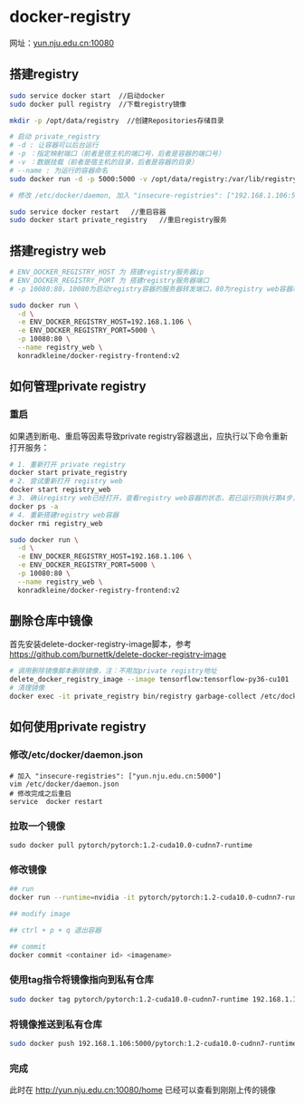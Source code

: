 # docker-registry

网址：[yun.nju.edu.cn:10080](http://yun.nju.edu.cn:10080/home)

## 搭建registry

```bash
sudo service docker start  //启动docker
sudo docker pull registry  //下载registry镜像

mkdir -p /opt/data/registry  //创建Repositories存储目录

# 启动 private_registry
# -d : 让容器可以后台运行
# -p ：指定映射端口（前者是宿主机的端口号，后者是容器的端口号）
# -v ：数据挂载（前者是宿主机的目录，后者是容器的目录）
# --name : 为运行的容器命名
sudo docker run -d -p 5000:5000 -v /opt/data/registry:/var/lib/registry --name private_registry registry 

# 修改 /etc/docker/daemon, 加入 "insecure-registries": ["192.168.1.106:5000"]

sudo service docker restart   //重启容器
sudo docker start private_registry   //重启registry服务
```

## 搭建registry web

```bash
# ENV_DOCKER_REGISTRY_HOST 为 搭建registry服务器ip
# ENV_DOCKER_REGISTRY_PORT 为 搭建registry服务器端口
# -p 10080:80，10080为启动registry容器的服务器转发端口，80为registry web容器端口

sudo docker run \
  -d \
  -e ENV_DOCKER_REGISTRY_HOST=192.168.1.106 \
  -e ENV_DOCKER_REGISTRY_PORT=5000 \
  -p 10080:80 \
  --name registry_web \
  konradkleine/docker-registry-frontend:v2
```

## 如何管理private registry

### 重启

如果遇到断电、重启等因素导致private registry容器退出，应执行以下命令重新打开服务：

```bash
# 1. 重新打开 private registry
docker start private_registry
# 2. 尝试重新打开 registry web
docker start registry_web
# 3. 确认registry web已经打开，查看registry web容器的状态，若已运行则执行第4步，否则跳过
docker ps -a 
# 4. 重新搭建registry web容器
docker rmi registry_web

sudo docker run \
  -d \
  -e ENV_DOCKER_REGISTRY_HOST=192.168.1.106 \
  -e ENV_DOCKER_REGISTRY_PORT=5000 \
  -p 10080:80 \
  --name registry_web \
  konradkleine/docker-registry-frontend:v2
```

## 删除仓库中镜像

首先安装delete-docker-registry-image脚本，参考  https://github.com/burnettk/delete-docker-registry-image 

```bash
# 调用删除镜像脚本删除镜像，注：不用加private registry地址
delete_docker_registry_image --image tensorflow:tensorflow-py36-cu101
# 清理镜像
docker exec -it private_registry bin/registry garbage-collect /etc/docker/registry/config.yml
```

## 如何使用private registry

### 修改/etc/docker/daemon.json

```
# 加入 "insecure-registries": ["yun.nju.edu.cn:5000"]
vim /etc/docker/daemon.json
# 修改完成之后重启
service  docker restart
```

### 拉取一个镜像

```
sudo docker pull pytorch/pytorch:1.2-cuda10.0-cudnn7-runtime
```

### 修改镜像

```bash
## run
docker run --runtime=nvidia -it pytorch/pytorch:1.2-cuda10.0-cudnn7-runtime bash

## modify image

## ctrl + p + q 退出容器

## commit
docker commit <container id> <imagename>
```



### 使用tag指令将镜像指向到私有仓库

```bash
sudo docker tag pytorch/pytorch:1.2-cuda10.0-cudnn7-runtime 192.168.1.106:5000/pytorch:1.2-cuda10.0-cudnn7-runtime
```

###  将镜像推送到私有仓库

```bash
sudo docker push 192.168.1.106:5000/pytorch:1.2-cuda10.0-cudnn7-runtime
```

### 完成

此时在  http://yun.nju.edu.cn:10080/home  已经可以查看到刚刚上传的镜像